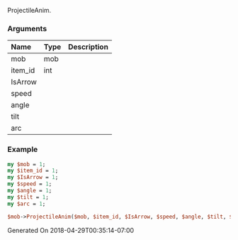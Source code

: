 ProjectileAnim.
### Arguments
**Name**|**Type**|**Description**
:---|:---|:---
mob|mob|
item_id|int|
IsArrow||
speed||
angle||
tilt||
arc||

### Example

```perl
my $mob = 1;
my $item_id = 1;
my $IsArrow = 1;
my $speed = 1;
my $angle = 1;
my $tilt = 1;
my $arc = 1;

$mob->ProjectileAnim($mob, $item_id, $IsArrow, $speed, $angle, $tilt, $arc); # Returns void
```


Generated On 2018-04-29T00:35:14-07:00